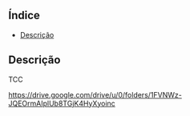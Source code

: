 ## Índice
* [Descrição](#descricao)

## Descrição
TCC

https://drive.google.com/drive/u/0/folders/1FVNWz-JQEOrmAIplUb8TGjK4HyXyoinc